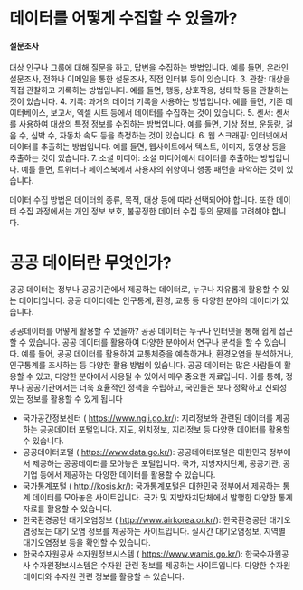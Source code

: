 # 데이터를 어떻게 수집할 수 있을까?

#### 설문조사
대상 인구나 그룹에 대해 질문을 하고, 답변을 수집하는 방법입니다. 예를 들면, 온라인 설문조사, 전화나 이메일을 통한 설문조사, 직접 인터뷰 등이 있습니다.
3. 관찰: 대상을 직접 관찰하고 기록하는 방법입니다. 예를 들면, 행동, 상호작용, 생태학 등을 관찰하는 것이 있습니다.
4. 기록: 과거의 데이터 기록을 사용하는 방법입니다. 예를 들면, 기존 데이터베이스, 보고서, 엑셀 시트 등에서 데이터를 수집하는 것이 있습니다.
5. 센서: 센서를 사용하여 대상의 특정 정보를 수집하는 방법입니다. 예를 들면, 기상 정보, 운동량, 걸음 수, 심박 수, 자동차 속도 등을 측정하는 것이 있습니다.
6. 웹 스크래핑: 인터넷에서 데이터를 추출하는 방법입니다. 예를 들면, 웹사이트에서 텍스트, 이미지, 동영상 등을 추출하는 것이 있습니다.
7. 소셜 미디어: 소셜 미디어에서 데이터를 추출하는 방법입니다. 예를 들면, 트위터나 페이스북에서 사용자의 취향이나 행동 패턴을 파악하는 것이 있습니다.
 
데이터 수집 방법은 데이터의 종류, 목적, 대상 등에 따라 선택되어야 합니다. 또한 데이터 수집 과정에서는 개인 정보 보호, 불공정한 데이터 수집 등의 문제를 고려해야 합니다.

# 공공 데이터란 무엇인가?
공공 데이터는 정부나 공공기관에서 제공하는 데이터로, 누구나 자유롭게 활용할 수 있는 데이터입니다. 공공 데이터에는 인구통계, 환경, 교통 등 다양한 분야의 데이터가 있습니다.

공공데이터를 어떻게 활용할 수 있을까?
공공 데이터는 누구나 인터넷을 통해 쉽게 접근할 수 있습니다. 공공 데이터를 활용하여 다양한 분야에서 연구나 분석을 할 수 있습니다. 예를 들어, 공공 데이터를 활용하여 교통체증을 예측하거나, 환경오염을 분석하거나, 인구통계를 조사하는 등 다양한 활용 방법이 있습니다.
공공 데이터는 많은 사람들이 활용할 수 있고, 다양한 분야에서 사용될 수 있어서 매우 중요한 자료입니다. 이를 통해, 정부나 공공기관에서는 더욱 효율적인 정책을 수립하고, 국민들은 보다 정확하고 신뢰성 있는 정보를 활용할 수 있게 됩니다

- 국가공간정보센터 ( https://www.ngii.go.kr/): 지리정보와 관련된 데이터를 제공하는 공공데이터 포털입니다. 지도, 위치정보, 지리정보 등 다양한 데이터를 활용할 수 있습니다.
- 공공데이터포털 ( https://www.data.go.kr/): 공공데이터포털은 대한민국 정부에서 제공하는 공공데이터를 모아놓은 포털입니다. 국가, 지방자치단체, 공공기관, 공기업 등에서 제공하는 다양한 데이터를 활용할 수 있습니다.
- 국가통계포털 ( http://kosis.kr/): 국가통계포털은 대한민국 정부에서 제공하는 통계 데이터를 모아놓은 사이트입니다. 국가 및 지방자치단체에서 발행한 다양한 통계자료를 활용할 수 있습니다.
- 한국환경공단 대기오염정보 ( http://www.airkorea.or.kr/): 한국환경공단 대기오염정보는 대기 오염 정보를 제공하는 사이트입니다. 실시간 대기오염정보, 지역별 대기오염정보 등을 확인할 수 있습니다.
- 한국수자원공사 수자원정보시스템 ( https://www.wamis.go.kr/): 한국수자원공사 수자원정보시스템은 수자원 관련 정보를 제공하는 사이트입니다. 다양한 수자원 데이터와 수자원 관련 정보를 활용할 수 있습니다.